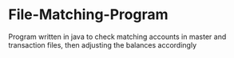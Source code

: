 # File-Matching-Program
Program written in java to check matching accounts in master and transaction files, then adjusting the balances accordingly<br/>
